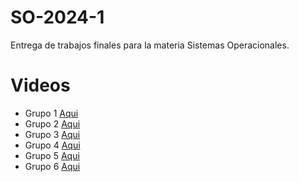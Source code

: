 # SO-2024-1
Entrega de trabajos finales para la materia Sistemas Operacionales.

# Videos
- Grupo 1 [Aqui](https://www.youtube.com/watch?v=d1FukvK2t6U&t=1s)
- Grupo 2 [Aqui]()
- Grupo 3 [Aqui]()
- Grupo 4 [Aqui]()
- Grupo 5 [Aqui]()
- Grupo 6 [Aqui]()
